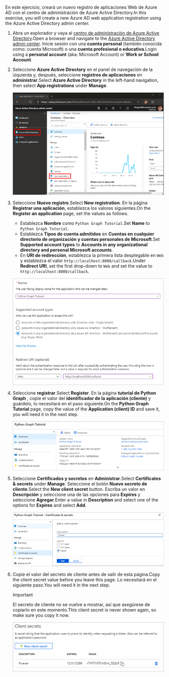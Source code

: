 <!-- markdownlint-disable MD002 MD041 -->

<span data-ttu-id="0ed7d-101">En este ejercicio, creará un nuevo registro de aplicaciones Web de Azure AD con el centro de administración de Azure Active Directory.</span><span class="sxs-lookup"><span data-stu-id="0ed7d-101">In this exercise, you will create a new Azure AD web application registration using the Azure Active Directory admin center.</span></span>

1. <span data-ttu-id="0ed7d-102">Abra un explorador y vaya al [centro de administración de Azure Active Directory](https://aad.portal.azure.com).</span><span class="sxs-lookup"><span data-stu-id="0ed7d-102">Open a browser and navigate to the [Azure Active Directory admin center](https://aad.portal.azure.com).</span></span> <span data-ttu-id="0ed7d-103">Inicie sesión con una **cuenta personal** (también conocida como: cuenta Microsoft) o una **cuenta profesional o educativa**.</span><span class="sxs-lookup"><span data-stu-id="0ed7d-103">Login using a **personal account** (aka: Microsoft Account) or **Work or School Account**.</span></span>

1. <span data-ttu-id="0ed7d-104">Seleccione **Azure Active Directory** en el panel de navegación de la izquierda y, después, seleccione **registros de aplicaciones** en **administrar**.</span><span class="sxs-lookup"><span data-stu-id="0ed7d-104">Select **Azure Active Directory** in the left-hand navigation, then select **App registrations** under **Manage**.</span></span>

    ![<span data-ttu-id="0ed7d-105">Una captura de pantalla de los registros de la aplicación</span><span class="sxs-lookup"><span data-stu-id="0ed7d-105">A screenshot of the App registrations</span></span> ](./images/aad-portal-app-registrations.png)

1. <span data-ttu-id="0ed7d-106">Seleccione **Nuevo registro**.</span><span class="sxs-lookup"><span data-stu-id="0ed7d-106">Select **New registration**.</span></span> <span data-ttu-id="0ed7d-107">En la página **Registrar una aplicación**, establezca los valores siguientes.</span><span class="sxs-lookup"><span data-stu-id="0ed7d-107">On the **Register an application** page, set the values as follows.</span></span>

    - <span data-ttu-id="0ed7d-108">Establezca **Nombre** como `Python Graph Tutorial`.</span><span class="sxs-lookup"><span data-stu-id="0ed7d-108">Set **Name** to `Python Graph Tutorial`.</span></span>
    - <span data-ttu-id="0ed7d-109">Establezca **Tipos de cuenta admitidos** en **Cuentas en cualquier directorio de organización y cuentas personales de Microsoft**.</span><span class="sxs-lookup"><span data-stu-id="0ed7d-109">Set **Supported account types** to **Accounts in any organizational directory and personal Microsoft accounts**.</span></span>
    - <span data-ttu-id="0ed7d-110">En **URI de redirección**, establezca la primera lista desplegable en `Web` y establezca el valor `http://localhost:8000/callback`.</span><span class="sxs-lookup"><span data-stu-id="0ed7d-110">Under **Redirect URI**, set the first drop-down to `Web` and set the value to `http://localhost:8000/callback`.</span></span>

    ![Captura de pantalla de la página registrar una aplicación](./images/aad-register-an-app.png)

1. <span data-ttu-id="0ed7d-112">Seleccione **registrar**.</span><span class="sxs-lookup"><span data-stu-id="0ed7d-112">Select **Register**.</span></span> <span data-ttu-id="0ed7d-113">En la página **tutorial de Python Graph** , copie el valor del **identificador de la aplicación (cliente)** y guárdelo, lo necesitará en el paso siguiente.</span><span class="sxs-lookup"><span data-stu-id="0ed7d-113">On the **Python Graph Tutorial** page, copy the value of the **Application (client) ID** and save it, you will need it in the next step.</span></span>

    ![Captura de pantalla del identificador de la aplicación del nuevo registro de la aplicación](./images/aad-application-id.png)

1. <span data-ttu-id="0ed7d-115">Seleccione **Certificados y secretos** en **Administrar**.</span><span class="sxs-lookup"><span data-stu-id="0ed7d-115">Select **Certificates & secrets** under **Manage**.</span></span> <span data-ttu-id="0ed7d-116">Seleccione el botón **Nuevo secreto de cliente**.</span><span class="sxs-lookup"><span data-stu-id="0ed7d-116">Select the **New client secret** button.</span></span> <span data-ttu-id="0ed7d-117">Escriba un valor en **Descripción** y seleccione una de las opciones para **Expires** y seleccione **Agregar**.</span><span class="sxs-lookup"><span data-stu-id="0ed7d-117">Enter a value in **Description** and select one of the options for **Expires** and select **Add**.</span></span>

    ![Captura de pantalla del cuadro de diálogo Agregar un secreto de cliente](./images/aad-new-client-secret.png)

1. <span data-ttu-id="0ed7d-119">Copie el valor del secreto de cliente antes de salir de esta página.</span><span class="sxs-lookup"><span data-stu-id="0ed7d-119">Copy the client secret value before you leave this page.</span></span> <span data-ttu-id="0ed7d-120">Lo necesitará en el siguiente paso.</span><span class="sxs-lookup"><span data-stu-id="0ed7d-120">You will need it in the next step.</span></span>

    > [!IMPORTANT]
    > <span data-ttu-id="0ed7d-121">El secreto de cliente no se vuelve a mostrar, así que asegúrese de copiarlo en este momento.</span><span class="sxs-lookup"><span data-stu-id="0ed7d-121">This client secret is never shown again, so make sure you copy it now.</span></span>

    ![Captura de pantalla del secreto de cliente recién agregado](./images/aad-copy-client-secret.png)
